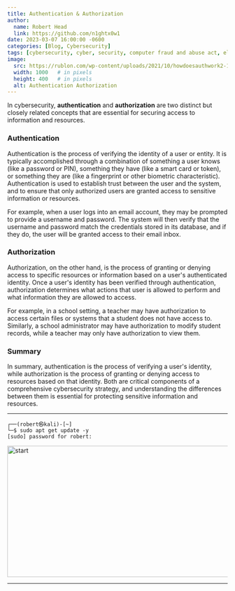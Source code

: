```yaml
---
title: Authentication & Authorization
author:
  name: Robert Head
  link: https://github.com/n1ghtx0w1
date: 2023-03-07 16:00:00 -0600
categories: [Blog, Cybersecurity]
tags: [cybersecurity, cyber, security, computer fraud and abuse act, electronic communications privacy act, authorization, authenticaiton, access control, permissions]
image:
  src: https://rublon.com/wp-content/uploads/2021/10/howdoesauthwork2-1024x523.png
  width: 1000   # in pixels
  height: 400   # in pixels
  alt: Authentication Authorization
---
```

   
In cybersecurity, **authentication** and **authorization** are two distinct but closely related concepts that are essential for securing access to information and resources.

### Authentication 

Authentication is the process of verifying the identity of a user or entity. It is typically accomplished through a combination of something a user knows (like a password or PIN), something they have (like a smart card or token), or something they are (like a fingerprint or other biometric characteristic). Authentication is used to establish trust between the user and the system, and to ensure that only authorized users are granted access to sensitive information or resources.

For example, when a user logs into an email account, they may be prompted to provide a username and password. The system will then verify that the username and password match the credentials stored in its database, and if they do, the user will be granted access to their email inbox.

### Authorization

Authorization, on the other hand, is the process of granting or denying access to specific resources or information based on a user's authenticated identity. Once a user's identity has been verified through authentication, authorization determines what actions that user is allowed to perform and what information they are allowed to access.

For example, in a school setting, a teacher may have authorization to access certain files or systems that a student does not have access to. Similarly, a school administrator may have authorization to modify student records, while a teacher may only have authorization to view them.

### Summary

In summary, authentication is the process of verifying a user's identity, while authorization is the process of granting or denying access to resources based on that identity. Both are critical components of a comprehensive cybersecurity strategy, and understanding the differences between them is essential for protecting sensitive information and resources.

---

```shell
┌──(robert㉿kali)-[~] 
└─$ sudo apt get update -y
[sudo] password for robert: 
```


<img align="center" src="https://media.giphy.com/media/bKj0qEKTVBdF2o5Dgn/giphy.gif" alt="start" width="600" height="300">

---
